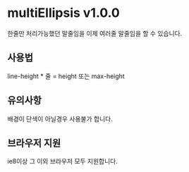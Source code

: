 # multiEllipsis v1.0.0
한줄만 처리가능했던 말줄임을 이제 여러줄 말줄임을 할 수 있습니다.

## 사용법
line-height * 줄 = height 또는 max-height 

## 유의사항
배경이 단색이 아닐경우 사용불가 합니다.

## 브라우저 지원
ie8이상 그 이외 브라우저 모두 지원합니다.